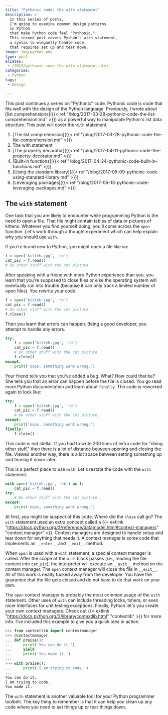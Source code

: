 ```yaml
---
title: "Pythonic code: the with statement"
description: >-
  In this series of posts,
  I'm going to examine common design patterns
  in Python
  that make Python code feel "Pythonic."
  This second post covers Python's with statement,
  a syntax to elegantly handle code
  that requires set up and tear down.
image: img/python.png
type: post
aliases:
 - /2017/pythonic-code-the-with-statement.html
categories:
 - Python
tags:
 - Design

---
```


This post continues a series
on "Pythonic" code.
Pythonic code is code
that fits well
with the design
of the Python language.
Previously,
I wrote about
[list comprehensions]({{< ref "/blog/2017-03-28-pythonic-code-the-list-comprehension.md" >}})
as a powerful way to manipulate Python's list data structure.
This post will cover the `with` statement.

1. [The list comprehension]({{< ref "/blog/2017-03-28-pythonic-code-the-list-comprehension.md" >}})
2. The with statement
3. [The property decorator]({{< ref "/blog/2017-04-11-pythonic-code-the-property-decorator.md" >}})
4. [Built-in functions]({{< ref "/blog/2017-04-24-pythonic-code-built-in-functions.md" >}})
5. [Using the standard library]({{< ref "/blog/2017-05-09-pythonic-code-using-standard-library.md" >}})
6. [Leveraging packages]({{< ref "/blog/2017-06-13-pythonic-code-leveraging-packages.md" >}})

## The `with` statement

One task that you are likely to encounter
while programming Python
is the need to open a file.
That file might contain tables of data
or pictures of kittens.
Whatever you find yourself doing,
you'll come across the `open` function.
Let's work through a thought experiment
which can help explain why you should use `with`.

If you're brand new to Python,
you might open a file like so:

```python
f = open('kitteh.jpg', 'rb')
cat_pic = f.read()
# Do other stuff with the cat picture.
```

After speaking with a friend
with more Python experience than you,
you learn that you're supposed to close files
or else the operating system will eventually run into trouble
(because it can only track a limited number of open files).
You rewrite your code:

```python
f = open('kitteh.jpg', 'rb')
cat_pic = f.read()
# Do other stuff with the cat picture.
f.close()
```

Then you learn that errors can happen.
Being a good developer,
you attempt to handle any errors.

```python
try:
    f = open('kitteh.jpg', 'rb')
    cat_pic = f.read()
    # Do other stuff with the cat picture.
    f.close()
except:
    print('oops, something went wrong.')
```

Your friend tells you that you've added a bug.
What?
How could that be?
She tells you
that an error can happen
before the file is closed.
You go read more Python documentation
and learn about `finally`.
The code is reworked again to look like:

```python
try:
    f = open('kitteh.jpg', 'rb')
    cat_pic = f.read()
    # Do other stuff with the cat picture.
except:
    print('oops, something went wrong.')
finally:
    f.close()
```

This code is not stellar.
If you had to write 200 lines
of extra code
for "doing other stuff,"
then there is a lot of distance
between opening and closing the file.
Viewed another way,
there is a lot space
between setting something up
and tearing it down later.

This is a perfect place to use `with`.
Let's restate the code with the `with` statement.

```python
with open('kitteh.jpg', 'rb') as f:
    cat_pic = f.read()
try:
    # Do other stuff with the cat picture.
except:
    print('oops, something went wrong.')
```

At first,
you might be suspect
of this code.
Where did the `close` call go?
The `with` statement used an extra concept
called a
{{< extlink "https://docs.python.org/3/reference/datamodel.html#context-managers" "context manager" >}}.
Context managers are designed
to handle setup and tear down
for anything that needs it.
A context manager is some code
that implements an `__enter__` and `__exit__` method.

When `open` is used with a `with` statement,
a special context manager is called.
After the scope of the `with` block passes
(i.e., reading the file content into `cat_pic`),
the interpreter will execute an `__exit__`
method on the context manager.
The `open` context manager will close the file
in `__exit__`.
All of this work is neatly tucked away
from the developer.
You have the guarantee
that the file gets closed
and do not have to do that work
on your own.

The `open` context manager is probably the most common usage
of the `with` statement.
Other uses of `with` can include threading locks,
timers,
or even nicer interfaces for unit testing exceptions.
Finally,
Python let's you create your own context managers.
Check out {{< extlink "https://docs.python.org/3/library/contextlib.html" "contextlib" >}}
for more info.
I've included this example to give you a quick idea in action.

```python
>>> from contextlib import contextmanager
>>> @contextmanager
... def praise():
...     print('You can do it.')
...     yield
...     print('You made it.')
...
>>> with praise():
...     print('I am trying to code.')
...
You can do it.
I am trying to code.
You made it.
```

The `with` statement is another valuable tool
for your Python programmer toolbelt.
The key thing to remember is that it can help you clean up any code
where you need to set things up
or tear things down.
